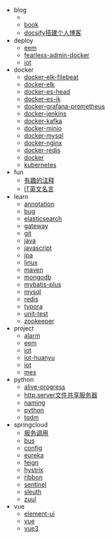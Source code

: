 <!-- docs/_sidebar.md --> 

* blog
  * [](/README.md)
  * [book](/blog/book.md)
  * [docsify搭建个人博客](/blog/docsify搭建个人博客.md)
* deploy
  * [eem](/deploy/eem.md)
  * [fearless-admin-docker](/deploy/fearless-admin-docker.md)
  * [iot](/deploy/iot.md)
* docker
  * [docker-elk-filebeat](/docker/docker-elk-filebeat.md)
  * [docker-elk](/docker/docker-elk.md)
  * [docker-es-head](/docker/docker-es-head.md)
  * [docker-es-ik](/docker/docker-es-ik.md)
  * [docker-grafana-prometheus](/docker/docker-grafana-prometheus.md)
  * [docker-jenkins](/docker/docker-jenkins.md)
  * [docker-kafka](/docker/docker-kafka.md)
  * [docker-minio](/docker/docker-minio.md)
  * [docker-mysql](/docker/docker-mysql.md)
  * [docker-nginx](/docker/docker-nginx.md)
  * [docker-redis](/docker/docker-redis.md)
  * [docker](/docker/docker.md)
  * [kubernetes](/docker/kubernetes.md)
* fun
  * [有趣的注释](/fun/有趣的注释.md)
  * [IT英文名言](/fun/IT英文名言.md)
* learn
  * [annotation](/learn/annotation.md)
  * [bug](/learn/bug.md)
  * [elasticsearch](/learn/elasticsearch.md)
  * [gateway](/learn/gateway.md)
  * [git](/learn/git.md)
  * [java](/learn/java.md)
  * [javascript](/learn/javascript.md)
  * [jpa](/learn/jpa.md)
  * [linux](/learn/linux.md)
  * [maven](/learn/maven.md)
  * [mongodb](/learn/mongdb.md)
  * [mybatis-plus](/learn/mybatis-plus.md)
  * [mysql](/learn/mysql.md)
  * [redis](/learn/redis.md)
  * [typora](/learn/typora.md)
  * [unit-test](/learn/unit-test.md)
  * [zookeeper](/zookeeper.md)
* project
  * [alarm](/project/alarm.md)
  * [eem](/project/eem.md)
  * [iot](/project/iot.md)
  * [iot-huanyu](/project/iot-huanyu.md)
  * [iot](/project/iot.md)
  * [mes](/project/mes.md)
* python
  * [alive-progress](/python/alive-progress.md)
  * [http.server文件共享服务器](/python/http.server文件共享服务器.md)
  * [naming](/python/naming.md)
  * [python](/python/python.md)
  * [tqdm](/python/tqdm.md)
* springcloud
  * [服务调用](/springcloud/服务调用.md)
  * [bus](/springcloud/bus.md)
  * [config](/springcloud/config.md)
  * [eureka](/springcloud/eureka.md)
  * [feign](/springcloud/feign.md)
  * [hystrix](/springcloud/hystrix.md)
  * [ribbon](/springcloud/ribbon.md)
  * [sentinel](/springcloud/sentinel.md)
  * [sleuth](/springcloud/sleuth.md)
  * [zuul](/springcloud/zuul.md)
* vue
  * [element-ui](/vue/element-ui.md)
  * [vue](/vue/vue.md)
  * [vue3](/vue/vue3.md)
